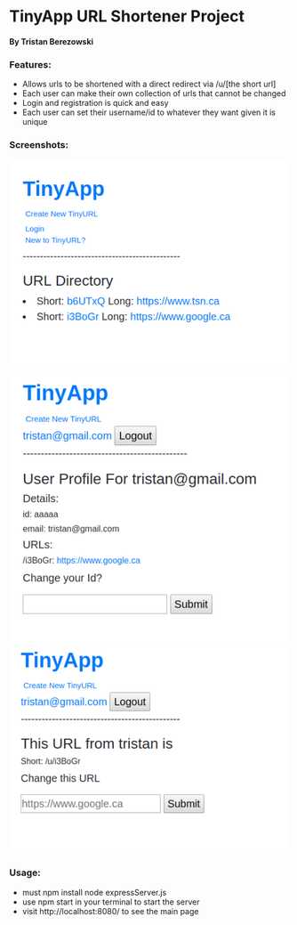 # TinyApp URL Shortener Project
#### By Tristan Berezowski

### Features:

* Allows urls to be shortened with a direct redirect via /u/[the short url]
* Each user can make their own collection of urls that cannot be changed
* Login and registration is quick and easy
* Each user can set their username/id to whatever they want given it is unique

### Screenshots:

!["Urls main page"](https://github.com/tristanberezowski/tinyApp/blob/master/urls.png)
!["User profile page"](https://github.com/tristanberezowski/tinyApp/blob/master/profile.png)
!["Single url page"](https://github.com/tristanberezowski/tinyApp/blob/master/url.png)

### Usage:

* must npm install node expressServer.js
* use npm start in your terminal to start the server
* visit http://localhost:8080/ to see the main page